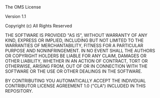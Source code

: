 The OMS License 

Version 1.1

Copyright (c) <Dennis Eichhorn> All Rights Reserved

THE SOFTWARE IS PROVIDED "AS IS", WITHOUT WARRANTY OF ANY KIND, EXPRESS OR
IMPLIED, INCLUDING BUT NOT LIMITED TO THE WARRANTIES OF MERCHANTABILITY,
FITNESS FOR A PARTICULAR PURPOSE AND NONINFRINGEMENT. IN NO EVENT SHALL THE
AUTHORS OR COPYRIGHT HOLDERS BE LIABLE FOR ANY CLAIM, DAMAGES OR OTHER
LIABILITY, WHETHER IN AN ACTION OF CONTRACT, TORT OR OTHERWISE, ARISING FROM,
OUT OF OR IN CONNECTION WITH THE SOFTWARE OR THE USE OR OTHER DEALINGS IN
THE SOFTWARE.

BY CONTRIBUTING YOU AUTOMATICALLY ACCEPT THE INDIVIDUAL CONTRIBUTOR LICENSE
AGREEMENT 1.0 ("CLA") INCLUDED IN THIS REPOSITORY.

